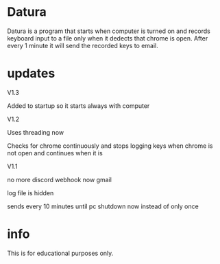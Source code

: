 # Datura
Datura is a program that starts when computer is turned on and records keyboard input to a file only when it dedects that chrome is open. After every 1 minute
it will send the recorded keys to email.




# updates
V1.3

Added to startup so it starts always with computer

V1.2

Uses threading now

Checks for chrome continuously and stops logging keys when chrome is not open and continues when it is

V1.1

no more discord webhook now gmail

log file is hidden

sends every 10 minutes until pc shutdown now instead of only once 


# info
This is for educational purposes only.
